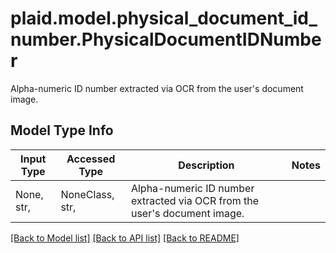 # plaid.model.physical_document_id_number.PhysicalDocumentIDNumber

Alpha-numeric ID number extracted via OCR from the user's document image.

## Model Type Info
Input Type | Accessed Type | Description | Notes
------------ | ------------- | ------------- | -------------
None, str,  | NoneClass, str,  | Alpha-numeric ID number extracted via OCR from the user&#x27;s document image. | 

[[Back to Model list]](../../README.md#documentation-for-models) [[Back to API list]](../../README.md#documentation-for-api-endpoints) [[Back to README]](../../README.md)

